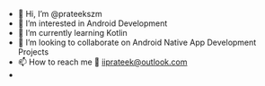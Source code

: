 - 👋 Hi, I’m @prateekszm
- 👀 I’m interested in Android Development 
- 🌱 I’m currently learning Kotlin
- 💞️ I’m looking to collaborate on Android Native App Development Projects 
- 📫 How to reach me 
  📱  iiprateek@outlook.com
- 

<!---
prateekszm/prateekszm is a ✨ special ✨ repository because its `README.md` (this file) appears on your GitHub profile.
You can click the Preview link to take a look at your changes.
--->
